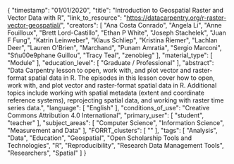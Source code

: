 {
    "timestamp": "01/01/2020",
    "title": "Introduction to Geospatial Raster and Vector Data with R",
    "link_to_resource": "https://datacarpentry.org/r-raster-vector-geospatial/",
    "creators": [
        "Ana Costa Conrado",
        "Angela Li",
        "Anne Fouilloux",
        "Brett Lord-Castillo",
        "Ethan P White",
        "Joseph Stachelek",
        "Juan F Fung",
        "Katrin Leinweber",
        "Klaus Schliep",
        "Kristina Riemer",
        "Lachlan Deer",
        "Lauren O'Brien",
        "Marchand",
        "Punam Amratia",
        "Sergio Marconi",
        "St\u00e9phane Guillou",
        "Tracy Teal",
        "zenobieg"
    ],
    "material_type": [
        "Module"
    ],
    "education_level": [
        "Graduate / Professional"
    ],
    "abstract": "Data Carpentry lesson to open, work with, and plot vector and raster-format spatial data in R. The episodes in this lesson cover how to open, work with, and plot vector and raster-format spatial data in R. Additional topics include working with spatial metadata (extent and coordinate reference systems), reprojecting spatial data, and working with raster time series data.",
    "language": [
        "English"
    ],
    "conditions_of_use": "Creative Commons Attribution 4.0 International",
    "primary_user": [
        "student",
        "teacher"
    ],
    "subject_areas": [
        "Computer Science",
        "Information Science",
        "Measurement and Data"
    ],
    "FORRT_clusters": [
        ""
    ],
    "tags": [
        "Analysis",
        "Data",
        "Education",
        "Geospatial",
        "Open Scholarship Tools and Technologies",
        "R",
        "Reproducibility",
        "Research Data Management Tools",
        "Researchers",
        "Spatial"
    ]
}